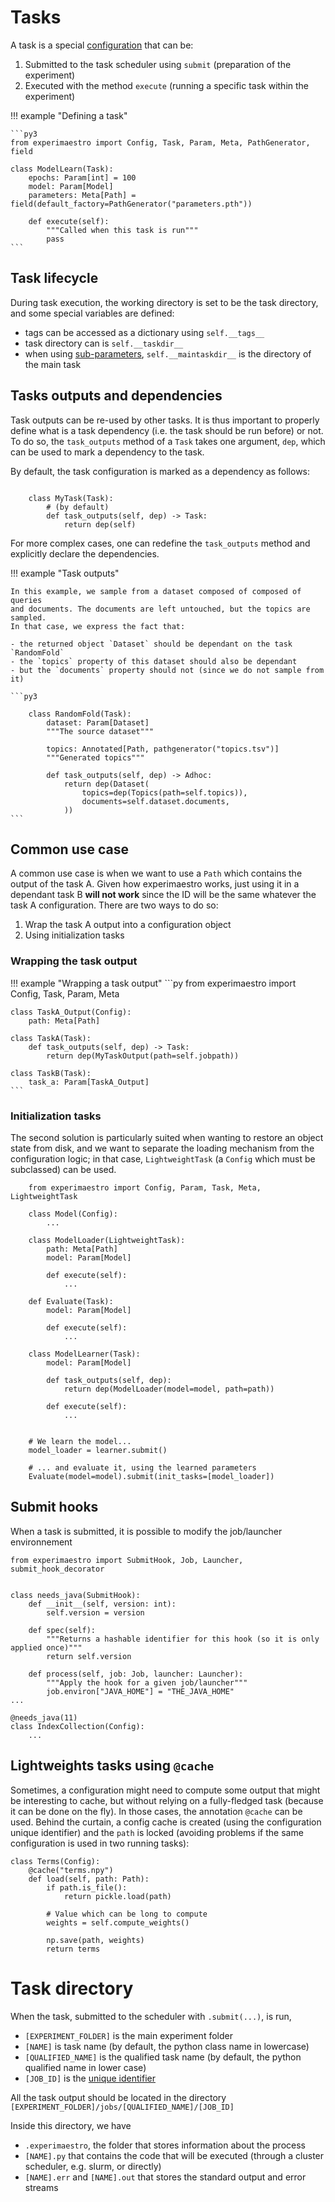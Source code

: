 # Tasks

A task is a special [configuration](./config.md) that can be:

1. Submitted to the task scheduler using `submit` (preparation of the experiment)
1. Executed with the method `execute` (running a specific task within the experiment)

!!! example "Defining a task"

    ```py3
    from experimaestro import Config, Task, Param, Meta, PathGenerator, field

    class ModelLearn(Task):
        epochs: Param[int] = 100
        model: Param[Model]
        parameters: Meta[Path] = field(default_factory=PathGenerator("parameters.pth"))

        def execute(self):
            """Called when this task is run"""
            pass
    ```

## Task lifecycle

During task execution, the working directory is set to be the task directory,
and some special variables are defined:

- tags can be accessed as a dictionary using `self.__tags__`
- task directory can is `self.__taskdir__`
- when using [sub-parameters](./config.md#sub-parameters), `self.__maintaskdir__` is the directory of the main task


## Tasks outputs and dependencies

Task outputs can be re-used by other tasks. It is thus important
to properly define what is a task dependency (i.e. the task
should be run before) or not. To do so, the `task_outputs` method
of a `Task` takes one argument, `dep`, which can be used to mark a dependency
to the task.

By default, the task configuration is marked as a dependency as follows:

```py3

    class MyTask(Task):
        # (by default)
        def task_outputs(self, dep) -> Task:
            return dep(self)
```

For more complex cases, one can redefine the `task_outputs` method
and explicitly declare the dependencies.


!!! example "Task outputs"

    In this example, we sample from a dataset composed of composed of queries
    and documents. The documents are left untouched, but the topics are sampled.
    In that case, we express the fact that:

    - the returned object `Dataset` should be dependant on the task `RandomFold`
    - the `topics` property of this dataset should also be dependant
    - but the `documents` property should not (since we do not sample from it)

    ```py3

        class RandomFold(Task):
            dataset: Param[Dataset]
            """The source dataset"""

            topics: Annotated[Path, pathgenerator("topics.tsv")]
            """Generated topics"""

            def task_outputs(self, dep) -> Adhoc:
                return dep(Dataset(
                    topics=dep(Topics(path=self.topics)),
                    documents=self.dataset.documents,
                ))
    ```

## Common use case

A common use case is when we want to use a `Path` which contains the output of
the task A. Given how experimaestro works, just using it in a dependant task B
**will not work** since the ID will be the same whatever the task A
configuration. There are two ways to do so:

1. Wrap the task A output into a configuration object
2. Using initialization tasks


### Wrapping the task output

!!! example "Wrapping a task output"
    ```py
    from experimaestro import Config, Task, Param, Meta

    class TaskA_Output(Config):
        path: Meta[Path]

    class TaskA(Task):
        def task_outputs(self, dep) -> Task:
            return dep(MyTaskOutput(path=self.jobpath))

    class TaskB(Task):
        task_a: Param[TaskA_Output]
    ```

### Initialization tasks

The second solution is particularly suited when wanting to restore an object
state from disk, and we want to separate the loading mechanism from the
configuration logic; in that case, `LightweightTask` (a `Config` which must be
subclassed) can be used.


```py3
    from experimaestro import Config, Param, Task, Meta, LightweightTask

    class Model(Config):
        ...

    class ModelLoader(LightweightTask):
        path: Meta[Path]
        model: Param[Model]

        def execute(self):
            ...

    def Evaluate(Task):
        model: Param[Model]

        def execute(self):
            ...

    class ModelLearner(Task):
        model: Param[Model]

        def task_outputs(self, dep):
            return dep(ModelLoader(model=model, path=path))

        def execute(self):
            ...


    # We learn the model...
    model_loader = learner.submit()

    # ... and evaluate it, using the learned parameters
    Evaluate(model=model).submit(init_tasks=[model_loader])
```



## Submit hooks

When a task is submitted, it is possible to modify the job/launcher environnement

```py3
from experimaestro import SubmitHook, Job, Launcher, submit_hook_decorator


class needs_java(SubmitHook):
    def __init__(self, version: int):
        self.version = version

    def spec(self):
        """Returns a hashable identifier for this hook (so it is only applied once)"""
        return self.version

    def process(self, job: Job, launcher: Launcher):
        """Apply the hook for a given job/launcher"""
        job.environ["JAVA_HOME"] = "THE_JAVA_HOME"
...

@needs_java(11)
class IndexCollection(Config):
    ...
```


## Lightweights tasks using `@cache`

Sometimes, a configuration might need to compute some output that might be interesting to cache, but without relying on a fully-fledged task (because it can be done on the fly). In those cases, the annotation `@cache` can be used. Behind the curtain, a config cache is created (using the configuration unique identifier) and the `path` is locked (avoiding problems if the same configuration is used in two running tasks):

```py3
class Terms(Config):
    @cache("terms.npy")
    def load(self, path: Path):
        if path.is_file():
            return pickle.load(path)

        # Value which can be long to compute
        weights = self.compute_weights()

        np.save(path, weights)
        return terms
```

# Task directory

When the task, submitted to the scheduler with `.submit(...)`,  is run,

- `[EXPERIMENT_FOLDER]` is the main experiment folder
- `[NAME]` is task name (by default, the python class name in lowercase)
- `[QUALIFIED_NAME]` is the qualified task name (by default, the python
  qualified name in lower case)
- `[JOB_ID]` is the [unique identifier](./config.md#configuration-identifiers)


All the task output should be located in the directory
`[EXPERIMENT_FOLDER]/jobs/[QUALIFIED_NAME]/[JOB_ID]`


Inside this directory, we have

- `.experimaestro`, the folder that stores information about the process
- `[NAME].py` that contains the code that will be executed (through a cluster
  scheduler, e.g. slurm, or directly)
- `[NAME].err` and `[NAME].out` that stores the standard output and error
  streams
